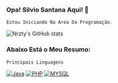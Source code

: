 ### Opa! Silvio Santana Aqui! 👋
    Estou Iniciando Na Área Da Programação.

![Nrzty's GitHub stats](https://github-readme-stats.vercel.app/api?username=Nrzty&show_icons=true&theme=highcontrast)

### Abaixo Está o Meu Resumo:
    Principais Linguagens
[![Java](https://img.shields.io/badge/Java-ED8B00?style=for-the-badge&logo=openjdk&logoColor=white)](https://www.java.com/pt-BR/)
[![PHP](https://img.shields.io/badge/PHP-777BB4?style=for-the-badge&logo=php&logoColor=white)](https://www.php.net/)
[![MYSQL](https://img.shields.io/badge/MySQL-00000F?style=for-the-badge&logo=mysql&logoColor=white)](https://www.mysql.com/)
